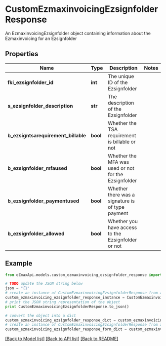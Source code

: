 # CustomEzmaxinvoicingEzsignfolderResponse

An EzmaxinvoicingEzsignfolder object containing information about the Ezmaxinvoicing for an Ezsignfolder

## Properties
Name | Type | Description | Notes
------------ | ------------- | ------------- | -------------
**fki_ezsignfolder_id** | **int** | The unique ID of the Ezsignfolder | 
**s_ezsignfolder_description** | **str** | The description of the Ezsignfolder | 
**b_ezsigntsarequirement_billable** | **bool** | Whether the TSA requirement is billable or not | 
**b_ezsignfolder_mfaused** | **bool** | Whether the MFA was used or not for the Ezsignfolder | 
**b_ezsignfolder_paymentused** | **bool** | Whether there was a signature is of type payment | 
**b_ezsignfolder_allowed** | **bool** | Whether you have access to the Ezsignfolder or not | 

## Example

```python
from eZmaxApi.models.custom_ezmaxinvoicing_ezsignfolder_response import CustomEzmaxinvoicingEzsignfolderResponse

# TODO update the JSON string below
json = "{}"
# create an instance of CustomEzmaxinvoicingEzsignfolderResponse from a JSON string
custom_ezmaxinvoicing_ezsignfolder_response_instance = CustomEzmaxinvoicingEzsignfolderResponse.from_json(json)
# print the JSON string representation of the object
print CustomEzmaxinvoicingEzsignfolderResponse.to_json()

# convert the object into a dict
custom_ezmaxinvoicing_ezsignfolder_response_dict = custom_ezmaxinvoicing_ezsignfolder_response_instance.to_dict()
# create an instance of CustomEzmaxinvoicingEzsignfolderResponse from a dict
custom_ezmaxinvoicing_ezsignfolder_response_form_dict = custom_ezmaxinvoicing_ezsignfolder_response.from_dict(custom_ezmaxinvoicing_ezsignfolder_response_dict)
```
[[Back to Model list]](../README.md#documentation-for-models) [[Back to API list]](../README.md#documentation-for-api-endpoints) [[Back to README]](../README.md)


